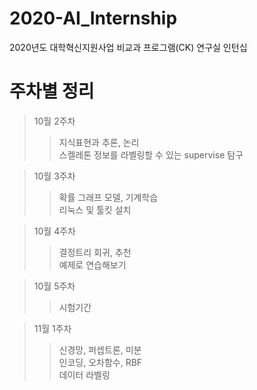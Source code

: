 # 2020-AI_Internship
2020년도 대학혁신지원사업 비교과 프로그램(CK) 연구실 인턴십

# 주차별 정리
>10월 2주차  
>>지식표현과 추론, 논리 \
>>스켈레톤 정보를 라벨링할 수 있는 supervise 탐구  

>10월 3주차 
>>확률 그래프 모델, 기계학습 \
>>리눅스 및 툴킷 설치

>10월 4주차
>>결정트리 회귀, 추천 \
>>예제로 연습해보기

>10월 5주차  
>>시험기간 

>11월 1주차  
>>신경망, 퍼셉트론, 미분 \
>>인코딩, 오차함수, RBF \
>>데이터 라벨링 

